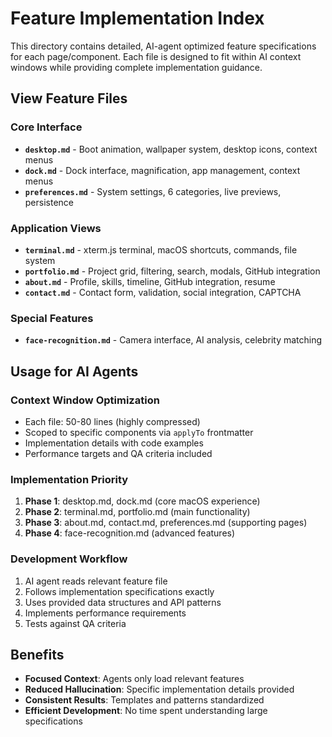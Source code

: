 # Feature Implementation Index

This directory contains detailed, AI-agent optimized feature specifications for each page/component. Each file is designed to fit within AI context windows while providing complete implementation guidance.

## View Feature Files

### Core Interface
- **`desktop.md`** - Boot animation, wallpaper system, desktop icons, context menus
- **`dock.md`** - Dock interface, magnification, app management, context menus  
- **`preferences.md`** - System settings, 6 categories, live previews, persistence

### Application Views
- **`terminal.md`** - xterm.js terminal, macOS shortcuts, commands, file system
- **`portfolio.md`** - Project grid, filtering, search, modals, GitHub integration
- **`about.md`** - Profile, skills, timeline, GitHub integration, resume
- **`contact.md`** - Contact form, validation, social integration, CAPTCHA

### Special Features
- **`face-recognition.md`** - Camera interface, AI analysis, celebrity matching

## Usage for AI Agents

### Context Window Optimization
- Each file: 50-80 lines (highly compressed)
- Scoped to specific components via `applyTo` frontmatter
- Implementation details with code examples
- Performance targets and QA criteria included

### Implementation Priority
1. **Phase 1**: desktop.md, dock.md (core macOS experience)
2. **Phase 2**: terminal.md, portfolio.md (main functionality) 
3. **Phase 3**: about.md, contact.md, preferences.md (supporting pages)
4. **Phase 4**: face-recognition.md (advanced features)

### Development Workflow
1. AI agent reads relevant feature file
2. Follows implementation specifications exactly
3. Uses provided data structures and API patterns
4. Implements performance requirements
5. Tests against QA criteria

## Benefits
- **Focused Context**: Agents only load relevant features
- **Reduced Hallucination**: Specific implementation details provided
- **Consistent Results**: Templates and patterns standardized
- **Efficient Development**: No time spent understanding large specifications